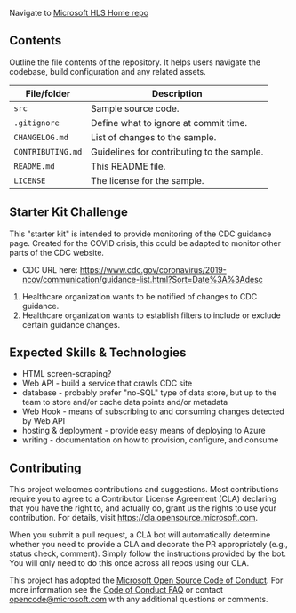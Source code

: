 Navigate to [Microsoft HLS Home repo](https://github.com/microsoft/hls-home)

## Contents

Outline the file contents of the repository. It helps users navigate the codebase, build configuration and any related assets.

| File/folder       | Description                                |
|-------------------|--------------------------------------------|
| `src`             | Sample source code.                        |
| `.gitignore`      | Define what to ignore at commit time.      |
| `CHANGELOG.md`    | List of changes to the sample.             |
| `CONTRIBUTING.md` | Guidelines for contributing to the sample. |
| `README.md`       | This README file.                          |
| `LICENSE`         | The license for the sample.                |

## Starter Kit Challenge

This "starter kit" is intended to provide monitoring of the CDC guidance page. Created for the COVID crisis, this could be adapted to monitor other parts of the CDC website.
- CDC URL here: https://www.cdc.gov/coronavirus/2019-ncov/communication/guidance-list.html?Sort=Date%3A%3Adesc

1. Healthcare organization wants to be notified of changes to CDC guidance.
2. Healthcare organization wants to establish filters to include or exclude certain guidance changes.

## Expected Skills & Technologies

- HTML screen-scraping?
- Web API - build a service that crawls CDC site 
- database - probably prefer "no-SQL" type of data store, but up to the team to store and/or cache data points and/or metadata
- Web Hook - means of subscribing to and consuming changes detected by Web API
- hosting & deployment - provide easy means of deploying to Azure
- writing - documentation on how to provision, configure, and consume

## Contributing

This project welcomes contributions and suggestions.  Most contributions require you to agree to a
Contributor License Agreement (CLA) declaring that you have the right to, and actually do, grant us
the rights to use your contribution. For details, visit https://cla.opensource.microsoft.com.

When you submit a pull request, a CLA bot will automatically determine whether you need to provide
a CLA and decorate the PR appropriately (e.g., status check, comment). Simply follow the instructions
provided by the bot. You will only need to do this once across all repos using our CLA.

This project has adopted the [Microsoft Open Source Code of Conduct](https://opensource.microsoft.com/codeofconduct/).
For more information see the [Code of Conduct FAQ](https://opensource.microsoft.com/codeofconduct/faq/) or
contact [opencode@microsoft.com](mailto:opencode@microsoft.com) with any additional questions or comments.
